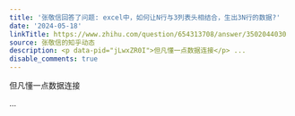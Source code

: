 ```yaml
---
title: '张敬信回答了问题: excel中，如何让N行与3列表头相结合，生出3N行的数据?'
date: '2024-05-18'
linkTitle: https://www.zhihu.com/question/654313708/answer/3502044030
source: 张敬信的知乎动态
description: <p data-pid="jLwxZR0I">但凡懂一点数据连接</p> ...
disable_comments: true
---
```

<p data-pid="jLwxZR0I">但凡懂一点数据连接</p> ...